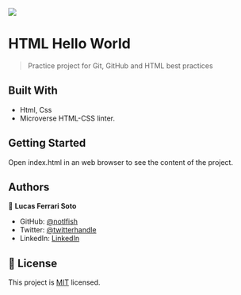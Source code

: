 ![](https://img.shields.io/badge/Microverse-blueviolet)

# HTML Hello World

> Practice project for Git, GitHub and HTML best practices

## Built With

- Html, Css
- Microverse HTML-CSS linter.

## Getting Started

Open index.html in an web browser to see the content of the project.

## Authors

👤 **Lucas Ferrari Soto**

- GitHub: [@notlfish](https://github.com/notlfish)
- Twitter: [@twitterhandle](https://twitter.com/LucasFerrariSo1)
- LinkedIn: [LinkedIn](https://linkedin.com/lucas-mauricio-ferrari-soto-472a3515a)

## 📝 License

This project is [MIT](lic.url) licensed.
